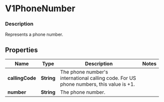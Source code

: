 
# V1PhoneNumber

### Description

Represents a phone number.

## Properties
Name | Type | Description | Notes
------------ | ------------- | ------------- | -------------
**callingCode** | **String** | The phone number&#39;s international calling code. For US phone numbers, this value is +1. | 
**number** | **String** | The phone number. | 




